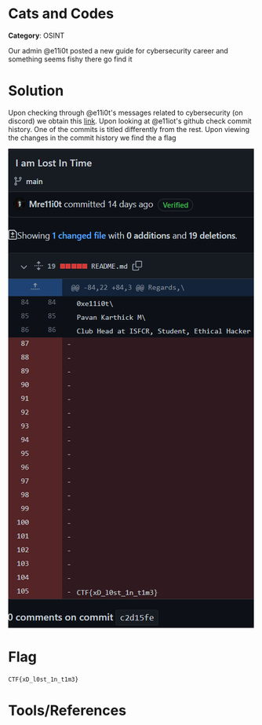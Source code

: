 # Cats and Codes

**Category**: OSINT

Our admin @e11i0t posted a new guide for cybersecurity career and something seems fishy there go find it

# Solution

Upon checking through @e11i0t's messages related to cybersecurity (on discord) we obtain this [link](https://bit.ly/cybersecurity-pathway). Upon looking at @e11iot's github check commit history. One of the commits is titled differently from the rest.
Upon viewing the changes in the commit history we find the a flag

![Flag](flag.png)
# Flag
`CTF{xD_l0st_1n_t1m3}`

# Tools/References